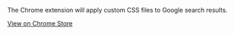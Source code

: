 The Chrome extension will apply custom CSS files to Google search results.

[View on Chrome Store](https://chrome.google.com/webstore/detail/themify-search-page/iofpegbmbanlchohbchdmpkfholebpja)